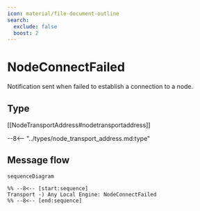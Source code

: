 ```yaml
---
icon: material/file-document-outline
search:
  exclude: false
  boost: 2
---
```


# NodeConnectFailed

<!-- --8<-- [start:purpose] -->
Notification sent when failed to establish a connection to a node.
<!-- --8<-- [end:purpose] -->

## Type

<!-- --8<-- [start:type] -->
[[NodeTransportAddress#nodetransportaddress]]

--8<-- "../types/node_transport_address.md:type"
<!-- --8<-- [end:type] -->

## Message flow

<!-- --8<-- [start:messages] -->
```mermaid
sequenceDiagram

%% --8<-- [start:sequence]
Transport -) Any Local Engine: NodeConnectFailed
%% --8<-- [end:sequence]
```
<!-- --8<-- [end:messages] -->
